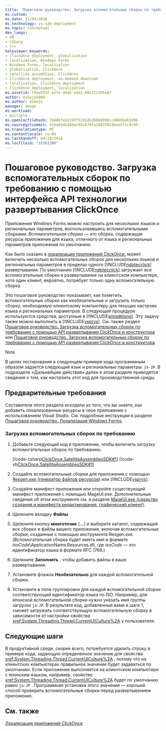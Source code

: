 ```yaml
---
title: 'Пошаговое руководство: Загрузка вспомогательных сборок по требованию с помощью API развертывания ClickOnce | Документы Microsoft'
ms.custom: ''
ms.date: 11/04/2016
ms.technology: vs-ide-deployment
ms.topic: conceptual
dev_langs:
- VB
- CSharp
- C++
helpviewer_keywords:
- ClickOnce deployment, globalization
- localization, Windows Forms
- Windows Forms, localization
- globalization, ClickOnce
- satellite assemblies, ClickOnce
- ClickOnce deployment, on-demand download
- localization, ClickOnce deployment
- ClickOnce deployment, localization
ms.assetid: fdaa553f-a27e-44eb-a4e2-08c122105a87
author: mikejo5000
ms.author: mikejo
manager: douge
ms.workload:
- multiple
ms.openlocfilehash: 7b686feb370ff522b2b26866990cc8069b465d96
ms.sourcegitcommit: 42ea834b446ac65c679fa1043f853bea5f1c9c95
ms.translationtype: MT
ms.contentlocale: ru-RU
ms.lasthandoff: 04/19/2018
ms.locfileid: "31561380"
---
```

# <a name="walkthrough-downloading-satellite-assemblies-on-demand-with-the-clickonce-deployment-api"></a>Пошаговое руководство. Загрузка вспомогательных сборок по требованию с помощью интерфейса API технологии развертывания ClickOnce
Приложения Windows Forms можно настроить для нескольких языков и региональных параметров, воспользовавшись вспомогательными сборками. *Вспомогательная сборка* — это сборка, содержащая ресурсы приложения для языка, отличного от языка и региональных параметров приложения по умолчанию.  
  
 Как было сказано в [локализация приложений ClickOnce](../deployment/localizing-clickonce-applications.md), может включать несколько вспомогательных сборок для нескольких языков и региональных параметров в пределах одного [!INCLUDE[ndptecclick](../deployment/includes/ndptecclick_md.md)] развертывания. По умолчанию [!INCLUDE[ndptecclick](../deployment/includes/ndptecclick_md.md)] загружает все вспомогательные сборки в развертывание на клиентском компьютере, хотя один клиент, вероятно, потребует только одну вспомогательную сборку.  
  
 Это пошаговое руководство показывает, как пометить вспомогательные сборки как необязательные и загрузить только сборку, необходимую клиентскому компьютеру для текущих настроек языка и региональных параметров. В следующей процедуре используются средства, доступные в [!INCLUDE[winsdklong](../deployment/includes/winsdklong_md.md)]. Эту задачу также можно выполнить в [!INCLUDE[vsprvs](../code-quality/includes/vsprvs_md.md)].  См. также раздел [Пошаговое руководство. Загрузка вспомогательных сборок по требованию с помощью API развертывания ClickOnce и конструктора](http://msdn.microsoft.com/library/ms366788\(v=vs.110\)) или [Пошаговое руководство. Загрузка вспомогательных сборок по требованию с помощью API развертывания ClickOnce и конструктора](http://msdn.microsoft.com/library/ms366788\(v=vs.120\)).  
  
> [!NOTE]
>  В целях тестирования в следующем примере кода программным образом задается следующий язык и региональные параметры: `ja-JP`. В подразделе «Дальнейшие действия» далее в этом разделе приводятся сведения о том, как настроить этот код для производственной среды.  
  
## <a name="prerequisites"></a>Предварительные требования  
 Составители этого раздела исходили из того, что вы знаете, как добавить локализованные ресурсы в свое приложение с использованием Visual Studio. См. подробные инструкции в разделе [Пошаговое руководство. Локализация Windows Forms](https://msdn.microsoft.com/en-us/library/vstudio/y99d1cd3\(v=vs.100\).aspx).  
  
### <a name="to-download-satellite-assemblies-on-demand"></a>Загрузка вспомогательных сборок по требованию  
  
1.  Добавьте следующий код в приложение, чтобы включить загрузку вспомогательных сборок по требованию.  
  
     [!code-csharp[ClickOnce.SatelliteAssembliesSDK#1](../deployment/codesnippet/CSharp/walkthrough-downloading-satellite-assemblies-on-demand-with-the-clickonce-deployment-api_1.cs)]
     [!code-vb[ClickOnce.SatelliteAssembliesSDK#1](../deployment/codesnippet/VisualBasic/walkthrough-downloading-satellite-assemblies-on-demand-with-the-clickonce-deployment-api_1.vb)]  
  
2.  Создайте вспомогательные сборки для приложения с помощью [Resgen.exe (генератор файлов ресурсов)](/dotnet/framework/tools/resgen-exe-resource-file-generator) или [!INCLUDE[vsprvs](../code-quality/includes/vsprvs_md.md)].  
  
3.  Создайте манифест приложения или откройте существующий манифест приложения с помощью MageUI.exe. Дополнительные сведения об этом инструменте см. в разделе [MageUI.exe (средство создания и манифеста редактирования, графический клиент)](/dotnet/framework/tools/mageui-exe-manifest-generation-and-editing-tool-graphical-client).  
  
4.  Щелкните вкладку **Файлы** .  
  
5.  Щелкните кнопку **многоточие** (**...**) и выберите каталог, содержащий все сборки и файлы вашего приложения, включая вспомогательные сборки, созданные с помощью инструмента Resgen.exe. (Вспомогательная сборка будет иметь имя в формате *isoCode*\ApplicationName.Resources.dll, где *isoCode* — это идентификатор языка в формате RFC 1766.)  
  
6.  Щелкните **Заполнить** , чтобы добавить файлы в ваше развертывание.  
  
7.  Установите флажок **Необязательно** для каждой вспомогательной сборки.  
  
8.  Установите в поле группировки для каждой вспомогательной сборки соответствующий идентификатор языка по ISO. Например, для японской вспомогательной сборки нужно указать имя группы загрузки `ja-JP`. В результате код, добавленный вами в шаге 1, сможет загружать соответствующую вспомогательную сборку в зависимости от настройки свойства <xref:System.Threading.Thread.CurrentUICulture%2A> у пользователя.  
  
## <a name="next-steps"></a>Следующие шаги  
 В продуктивной среде, скорее всего, потребуется удалить строку в примере кода, задающую определенное значение для свойства <xref:System.Threading.Thread.CurrentUICulture%2A> , потому что на клиентских компьютерах правильное значение будет задаваться по умолчанию. Если приложение выполняется на клиентском компьютере с японским языком, например, свойство <xref:System.Threading.Thread.CurrentUICulture%2A> будет по умолчанию равно `ja-JP` . Программная установка этого значения — хороший способ проверить вспомогательные сборки перед развертыванием приложения.  
  
## <a name="see-also"></a>См. также  
 [Локализация приложений ClickOnce](../deployment/localizing-clickonce-applications.md)